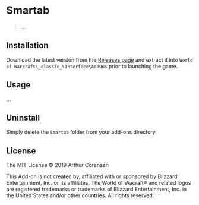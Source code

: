 # Smartab

> ...

## Installation

Download the latest version from the [Releases page](https://github.com/haggen/wow/releases) and extract it into `World of Warcraft\_classic_\Interface\AddOns` prior to launching the game.

## Usage

...

## Uninstall

Simply delete the `Smartab` folder from your add-ons directory.

## License

The MIT License © 2019 Arthur Corenzan

This Add-on is not created by, affiliated with or sponsored by Blizzard Entertainment, Inc. or its affiliates. The World of Wacraft® and related logos are registered trademarks or trademarks of Blizzard Entertainment, Inc. in the United States and/or other countries. All rights reserved.
